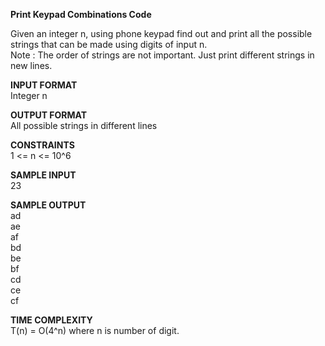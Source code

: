 **Print Keypad Combinations Code**

Given an integer n, using phone keypad find out and print all the possible strings that can be made using digits of input n.\
Note : The order of strings are not important. Just print different strings in new lines.

**INPUT FORMAT**\
Integer n

**OUTPUT FORMAT**\
All possible strings in different lines

**CONSTRAINTS**\
1 <= n <= 10^6

**SAMPLE INPUT**\
23

**SAMPLE OUTPUT**\
ad\
ae\
af\
bd\
be\
bf\
cd\
ce\
cf

**TIME COMPLEXITY**\
T(n) = O(4^n) where n is number of digit.